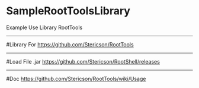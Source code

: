 # SampleRootToolsLibrary
Example Use Library RootTools

--------------------------------------------------------------
#Library For
https://github.com/Stericson/RootTools

--------------------------------------------------------------
#Load File .jar
https://github.com/Stericson/RootShell/releases

--------------------------------------------------------------
#Doc
https://github.com/Stericson/RootTools/wiki/Usage
